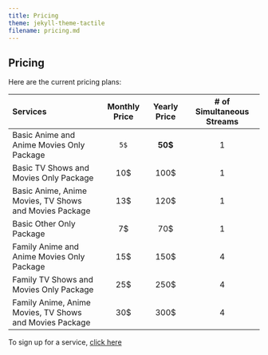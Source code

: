 ```yaml
---
title: Pricing
theme: jekyll-theme-tactile
filename: pricing.md
--- 
```


## Pricing

Here are the current pricing plans:

| **Services** | **Monthly Price** | **Yearly Price** | **# of Simultaneous Streams** |
| :---         |     :---:      |         :---: |           :---: |
| Basic Anime and Anime Movies Only Package  | `5$`    | **50$**    | 1   |
| Basic TV Shows and Movies Only Package    | 10$      | 100$      | 1     |
| Basic Anime, Anime Movies, TV Shows and Movies Package  | 13$    | 120$    | 1   |
| Basic Other Only Package    | 7$       | 70$      | 1     |
| Family Anime and Anime Movies Only Package  | 15$     | 150$   | 4   |
| Family TV Shows and Movies Only Package    | 25$      | 250$      | 4     |
| Family Anime, Anime Movies, TV Shows and Movies Package  | 30$     | 300$    | 4   |


To sign up for a service, [click here](signup.md)
